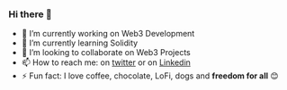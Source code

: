 ### Hi there 👋

<!--
**rehanbenuka/rehanbenuka** is a ✨ _special_ ✨ repository because its `README.md` (this file) appears on your GitHub profile.

Here are some ideas to get you started:

- 🔭 I’m currently working on ...
- 🌱 I’m currently learning ...
- 👯 I’m looking to collaborate on ...
- 🤔 I’m looking for help with ...
- 💬 Ask me about ...
- 📫 How to reach me: ...
- 😄 Pronouns: ...
- ⚡ Fun fact: ...
-->

- 🔭 I’m currently working on Web3 Development
- 🌱 I’m currently learning Solidity
- 👯 I’m looking to collaborate on Web3 Projects
- 📫 How to reach me: on [twitter](https://twitter.com/rehan_benuka) or on [Linkedin](https://www.linkedin.com/in/rehanbenuka/)
- ⚡ Fun fact: I love coffee, chocolate, LoFi, dogs and **freedom for all** 😊

